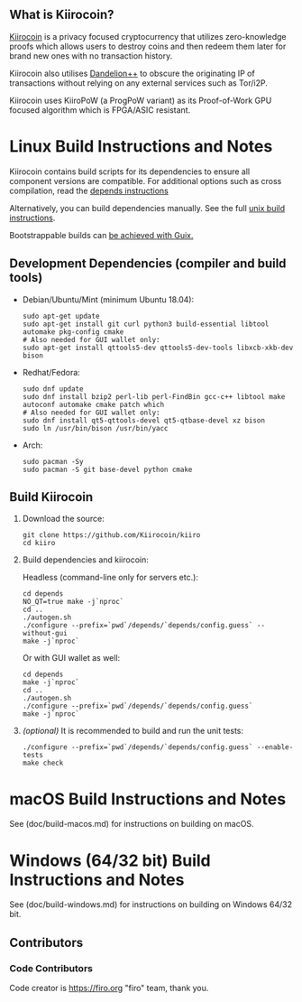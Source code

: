 What is Kiirocoin?
--------------

[Kiirocoin](https://kiirocoin.org) is a privacy focused cryptocurrency that utilizes zero-knowledge proofs which allows users to destroy coins and then redeem them later for brand new ones with no transaction history.

Kiirocoin also utilises [Dandelion++](https://arxiv.org/abs/1805.11060) to obscure the originating IP of transactions without relying on any external services such as Tor/i2P.

Kiirocoin uses KiiroPoW (a ProgPoW variant) as its Proof-of-Work GPU focused algorithm which is FPGA/ASIC resistant.


Linux Build Instructions and Notes
==================================

Kiirocoin contains build scripts for its dependencies to ensure all component versions are compatible. For additional options
such as cross compilation, read the [depends instructions](depends/README.md)

Alternatively, you can build dependencies manually. See the full [unix build instructions](doc/build-unix.md).

Bootstrappable builds can [be achieved with Guix.](contrib/guix/README.md)

Development Dependencies (compiler and build tools)
----------------------

- Debian/Ubuntu/Mint (minimum Ubuntu 18.04):

    ```
    sudo apt-get update
    sudo apt-get install git curl python3 build-essential libtool automake pkg-config cmake
    # Also needed for GUI wallet only:
    sudo apt-get install qttools5-dev qttools5-dev-tools libxcb-xkb-dev bison
    ```

- Redhat/Fedora:

    ```
    sudo dnf update
    sudo dnf install bzip2 perl-lib perl-FindBin gcc-c++ libtool make autoconf automake cmake patch which
    # Also needed for GUI wallet only:
    sudo dnf install qt5-qttools-devel qt5-qtbase-devel xz bison
    sudo ln /usr/bin/bison /usr/bin/yacc
    ```
- Arch:

    ```
    sudo pacman -Sy
    sudo pacman -S git base-devel python cmake
    ```

Build Kiirocoin
----------------------

1.  Download the source:

        git clone https://github.com/Kiirocoin/kiiro
        cd kiiro

2.  Build dependencies and kiirocoin:

    Headless (command-line only for servers etc.):

        cd depends
        NO_QT=true make -j`nproc`
        cd ..
        ./autogen.sh
        ./configure --prefix=`pwd`/depends/`depends/config.guess` --without-gui
        make -j`nproc`

    Or with GUI wallet as well:

        cd depends
        make -j`nproc`
        cd ..
        ./autogen.sh
        ./configure --prefix=`pwd`/depends/`depends/config.guess`
        make -j`nproc`

3.  *(optional)* It is recommended to build and run the unit tests:

        ./configure --prefix=`pwd`/depends/`depends/config.guess` --enable-tests
        make check


macOS Build Instructions and Notes
=====================================
See (doc/build-macos.md) for instructions on building on macOS.



Windows (64/32 bit) Build Instructions and Notes
=====================================
See (doc/build-windows.md) for instructions on building on Windows 64/32 bit.

## Contributors

### Code Contributors

 Code creator is https://firo.org "firo" team, thank you.

